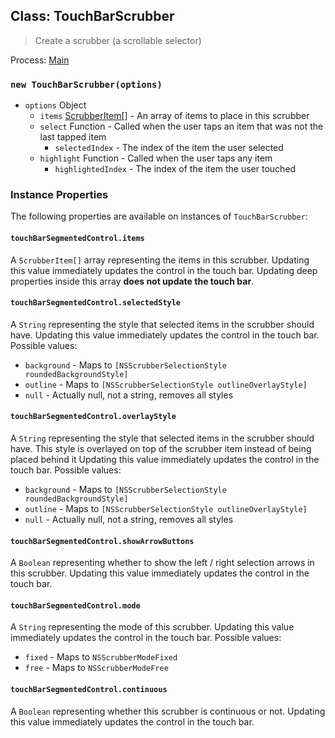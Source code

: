 ## Class: TouchBarScrubber

> Create a scrubber (a scrollable selector)

Process: [Main](../tutorial/quick-start.md#main-process)

### `new TouchBarScrubber(options)`

* `options` Object
  * `items` [ScrubberItem[]](structures/scrubber-item.md) - An array of items to place in this scrubber
  * `select` Function - Called when the user taps an item that was not the last tapped item
    * `selectedIndex` - The index of the item the user selected
  * `highlight` Function - Called when the user taps any item
    * `highlightedIndex` - The index of the item the user touched

### Instance Properties

The following properties are available on instances of `TouchBarScrubber`:

#### `touchBarSegmentedControl.items`

A `ScrubberItem[]` array representing the items in this scrubber.  Updating this value immediately
updates the control in the touch bar.  Updating deep properties inside this array **does not update the touch bar**.

#### `touchBarSegmentedControl.selectedStyle`

A `String` representing the style that selected items in the scrubber should have.  Updating this value immediately
updates the control in the touch bar.  Possible values:

* `background` - Maps to `[NSScrubberSelectionStyle roundedBackgroundStyle]`
* `outline` - Maps to `[NSScrubberSelectionStyle outlineOverlayStyle]`
* `null` - Actually null, not a string, removes all styles

#### `touchBarSegmentedControl.overlayStyle`

A `String` representing the style that selected items in the scrubber should have.  This style is overlayed on top
of the scrubber item instead of being placed behind it  Updating this value immediately updates the control in the
touch bar.  Possible values:

* `background` - Maps to `[NSScrubberSelectionStyle roundedBackgroundStyle]`
* `outline` - Maps to `[NSScrubberSelectionStyle outlineOverlayStyle]`
* `null` - Actually null, not a string, removes all styles

#### `touchBarSegmentedControl.showArrowButtons`

A `Boolean` representing whether to show the left / right selection arrows in this scrubber.  Updating this value
immediately updates the control in the touch bar.  

#### `touchBarSegmentedControl.mode`

A `String` representing the mode of this scrubber.  Updating this value immediately
updates the control in the touch bar.  Possible values:

* `fixed` - Maps to `NSScrubberModeFixed`
* `free` - Maps to `NSScrubberModeFree`

#### `touchBarSegmentedControl.continuous`

A `Boolean` representing whether this scrubber is continuous or not.  Updating this value immediately
updates the control in the touch bar.
